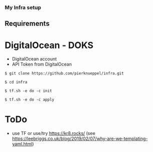 ### My Infra setup

## Requirements

# DigitalOcean - DOKS
- DigitalOcean account
- API Token from DigitalOcean

```
$ git clone https://github.com/pierknueppel/infra.git
```

```
$ cd infra
```

```
$ tf.sh -e do -c init
```

```
$ tf.sh -e do -c apply
```

# ToDo
- use TF or use/try https://kr8.rocks/ (see https://leebriggs.co.uk/blog/2019/02/07/why-are-we-templating-yaml.html)
